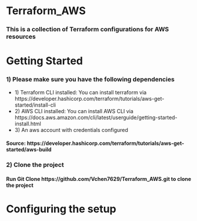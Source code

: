 # Terraform_AWS
<h3> This is a collection of Terraform configurations for AWS resources </h3>

<h1>Getting Started</h1>
<h3>1) Please make sure you have the following dependencies</h3>
<ul>
  <li>1) Terraform CLI installed: You can install terraform via https://developer.hashicorp.com/terraform/tutorials/aws-get-started/install-cli</li>
  <li>2) AWS CLI installed: You can install AWS CLI via https://docs.aws.amazon.com/cli/latest/userguide/getting-started-install.html</li>
  <li>3) An aws account with credentials configured</li>
</ul>
<h4>Source: https://developer.hashicorp.com/terraform/tutorials/aws-get-started/aws-build</h4>

<h3>2) Clone the project</h3>
<h4>Run Git Clone https://github.com/Vchen7629/Terraform_AWS.git to clone the project</h4>

<h1>Configuring the setup</h1>

